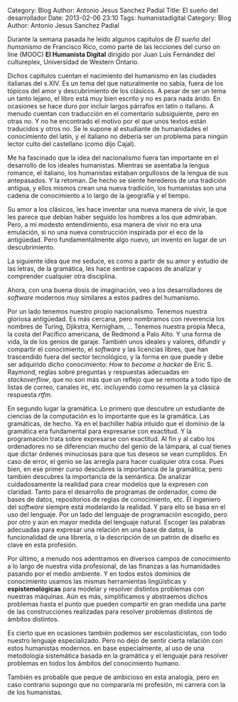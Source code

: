 Category: Blog
Author: Antonio Jesus Sanchez Padial
Title: El sueño del desarrollador
Date: 2013-02-06 23:10
Tags: humanistadigital
Category: Blog
Author: Antonio Jesus Sanchez Padial

Durante la semana pasada he leído algunos capítulos de *El sueño del humanismo*
 de Francisco Rico, como parte de las lecciones del curso on line (MOOC) **El 
 Humanista Digital** dirigido por Juan Luis Fernández del cultureplex, Universidad
 de Western Ontario.
 
 Dichos capítulos cuentan el nacimiento del humanismo en las ciudades italianas
 del s.XIV. Es un tema del que naturalmente no sabía, fuera de los tópicos 
 del amor y descubrimiento de los clásicos. A pesar de ser un tema un tanto lejano,
 el libro está muy bien escrito y no es para nada árido. <!-- more --> En ocasiones se hace duro
 por incluir largos párrafos en latín o italiano. A menudo cuentan con traducción
 en el comentario subsiguiente, pero en otras no. Y no he encontrado el motivo
 por el que unos textos están traducidos y otros no. Se le supone al estudiante
 de humanidades el conocimiento del latín, y el italiano no debería ser un
 problema para ningún lector culto del castellano (como dijo Cajal).
 
 Me ha fascinado que la idea del nacionalismo fuera tan importante en el 
 desarrollo de los ideales humanistas. Mientras se asentaba la lengua romance, el italiano,
 los humanistas estaban orgullosos de la lengua de sus antepasados. Y la retoman.
 De hecho se siente herederos de una tradición antigua, y ellos mismos crean
 una nueva tradición, los humanistas son una cadena de conocimiento a lo largo
 de la geografía y el tiempo.
 
 Su amor a los clásicos, les hace inventar una nueva manera de vivir, la que
 les parece que debían haber seguido los hombres a los que admiraban. Pero, a mi 
 modesto entendimiento, esa manera de vivir no era una emulación, si no una nueva
 construcción inspirada por el eco de la antigüedad. Pero fundamentalmente algo
 nuevo, un invento en lugar de un descubrimiento.
 
 La siguiente idea que me seduce, es como a partir de su amor y estudio de las
 letras, de la gramática, les hace sentirse capaces de analizar y comprender
 cualquier otra disciplina.
 
 Ahora, con una buena dosis de imaginación, veo a los desarrolladores de *software*
 modernos muy similares a estos padres del humanismo.
 
 Por un lado tenemos nuestro propio nacionalismo. Tenemos nuestra gloriosa antigüedad.
 Es más cercana, pero nombramos con reverencia los nombres de Turing, Djikstra, Kernigham, ...
 Tenemos nuestra propia Meca, la costa del Pacífico americana, de Redmond a Palo Alto. Y una 
 forma de vida, la de los genios de garaje. También unos ideales y valores, difundir y compartir
 el conocimiento, el *software* y las licencias libres, que han trascendido fuera del sector
 tecnológico, y la forma en que puede y debe ser adquirido dicho conocimiento: *How to become
 a hacker* de Eric S. Raymond, reglas sobre preguntas y respuestas adecuadas en *stackoverflow*, que no son más que un reflejo que se remonta a todo tipo de listas de correo, canales irc, etc. incluyendo como resumen la ya clásica respuesta *rtfm*.
 
 En segundo lugar la gramática. Lo primero que descubre un estudiante de ciencias de la
 computación es lo importante que es la gramática. Las gramáticas, de hecho. Ya en el bachiller
 había intuido que el dominio de la gramática era fundamental para expresarse con exactitud.
 Y la programación trata sobre expresarse con exactitud. Al fin y al cabo los ordenadores no se
 diferencian mucho del genio de la lámpara, al cual tienes que dictar órdenes minuciosas para que
 tus deseos se vean cumplidos. En caso de error, el genio se las arregla para hacer cualquier otra
 cosa.
 Pues bien, en ese primer curso descubres la importancia de la gramática; pero también descubres
 la importancia de la semántica. De analizar cuidadosamente la realidad para crear modelos 
 que la expresen con claridad. Tanto para el desarrollo de programas de ordenador, como de bases 
 de datos, repositorios de reglas de conocimiento, etc. El ingeniero del *software* siempre está 
 modelando la realidad. Y para ello se basa en el uso del lenguaje. Por un lado del lenguaje de 
 programación escogido, pero por otro y aún en mayor medida del lenguaje natural. Escoger las 
 palabras adecuadas para expresar una relación en una base de datos, la funcionalidad de una
 librería, o la descripción de un patrón de diseño es clave en esta profesión.
 
 Por último, a menudo nos adentramos en diversos campos de conocimiento a lo largo de nuestra vida
 profesional, de las finanzas a las humanidades pasando por el medio ambiente. Y en todos estos
 dominios de conocimiento usamos las mismas herramientas lingüísticas y **espistemológicas** para
 modelar y resolver distintos problemas con nuestras máquinas. Aún es más, simplificamos y abstraemos
 dichos problemas hasta el punto que pueden compartir en gran medida una parte de las construcciones
 realizadas para resolver problemas distintos de ámbitos distintos.
 
 Es cierto que en ocasiones también podemos ser escolasticistas, con todo nuestro lenguaje especializado.
 Pero no dejo de sentir cierta relación con estos humanistas modernos. en base especialmente, al uso
 de una metodología sistemática basada en la gramática y el lenguaje para resolver problemas en todos los
 ámbitos del conocimiento humano.
 
 También es probable que peque de ambicioso en esta analogía, pero en caso contrario supongo que no compararía
 mi profesión, mi carrera con la de los humanistas. 
